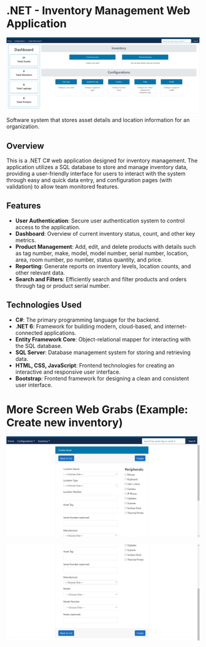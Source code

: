 # .NET - Inventory Management Web Application
![Application Screenshot](./new-folder/Screenshot_1.png) 
Software system that stores asset details and location information for an organization. 

## Overview

This is a .NET C# web application designed for inventory management. The application utilizes a SQL database to store and manage inventory data, providing a user-friendly interface for users to interact with the system through easy and quick data entry, and configuration pages (with validation) to allow team monitored features. 

## Features

- **User Authentication**: Secure user authentication system to control access to the application.
- **Dashboard**: Overview of current inventory status, count, and other key metrics.
- **Product Management**: Add, edit, and delete products with details such as tag number, make, model, model number, serial number, location, area, room number, po number, status quantity, and price.
- **Reporting**: Generate reports on inventory levels, location counts, and other relevant data.
- **Search and Filters**: Efficiently search and filter products and orders through tag or product serial number.

## Technologies Used

- **C#**: The primary programming language for the backend.
- **.NET 6**: Framework for building modern, cloud-based, and internet-connected applications.
- **Entity Framework Core**: Object-relational mapper for interacting with the SQL database.
- **SQL Server**: Database management system for storing and retrieving data.
- **HTML, CSS, JavaScript**: Frontend technologies for creating an interactive and responsive user interface.
- **Bootstrap**: Frontend framework for designing a clean and consistent user interface.

# More Screen Web Grabs (Example: Create new inventory)
![Application Screenshot](./new-folder/create_1.png)

![Application Screenshot](./new-folder/create_2.png)


